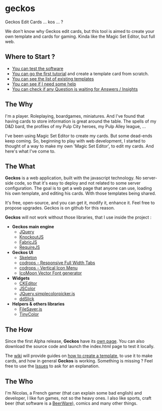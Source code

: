 # geckos
Geckos Edit Cards ... kos ... ?

 We don't know why Geckos edit cards, but this tool is aimed to create your own template and cards for gaming. Kinda like the Magic Set Editor, but full web.

## Where to Start ?

* [You can test the software](http://gulix.github.io/geckos)
* [You can go the first tutorial](http://www.gulix.fr/geckos/wiki/doku.php?id=en:tutorial:tutorial01) and create a template card from scratch.
* [You can see the list of existing templates](./templates)
* [You can see if I need some help](https://github.com/Gulix/geckos/labels/help%20wanted)
* [You can check if any Question is waiting for Answers / Insights](https://github.com/Gulix/geckos/labels/question)

## The Why

I'm a player. Roleplaying, boardgames, miniatures. And I've found that having cards to store information is great around the table. The spells of my D&D bard, the profiles of my Pulp City heroes, my Pulp Alley league, ...

I've been using Magic Set Editor to create my cards. But some dead-ends keep coming. So, beginning to play with web development, I started to thought of a way to make my own 'Magic Set Editor', to edit my cards. And here's what I've come to.

## The What

**Geckos** is a web application, built with the javascript technology. No server-side code, so that it's easy to deploy and not related to some server configuration. The goal is to get a web page that anyone can use, loading his own template, and editing his cards. With those templates being shared.

It's free, open-source, and you can get it, modify it, enhance it. Feel free to propose upgrades. Geckos is on github for this reason.

**Geckos** will not work without those libraries, that I use inside the project :

* **Geckos main engine**
  * [JQuery](https://jquery.com/)
  * [KnockoutJS](http://knockoutjs.com/)
  * [FabricJS](http://fabricjs.com/)
  * [RequireJS](http://requirejs.org/)
* **Geckos UI**
  * [Skeleton](http://getskeleton.com)
  * [codrops - Responsive Full Width Tabs](https://github.com/codrops/FullWidthTabs)
  * [codrops - Vertical Icon Menu](https://github.com/codrops/Blueprint-VerticalIconMenu)
  * [IcoMoon Vector Font generator](https://icomoon.io)
* **Widgets**
  * [CKEditor](http://ckeditor.com/)
  * [JSColor](http://jscolor.com/)
  * [JQuery.simplecolorpicker.js](https://github.com/tkrotoff/jquery-simplecolorpicker)
  * [ddSlick](http://designwithpc.com/Plugins/ddSlick)
* **Helpers & others libraries**
  * [FileSaver.js](https://github.com/eligrey/FileSaver.js/)
  * [TinyColor](http://bgrins.github.io/TinyColor/)

## The How

Since the first Alpha release, **Geckos** have its [own page](http://gulix.github.io/geckos). You can also download the source code and launch the index.html page to test it locally.

The [wiki](http://www.gulix.fr/geckos/wiki/) will provide guides on [how to create a template](http://www.gulix.fr/geckos/wiki/doku.php?id=en:tutorial:tutorial01), to use it to make cards, and how in general **Geckos** is working. Something is missing ? Feel free to use the [Issues](https://github.com/Gulix/geckos/issues) to ask for an explanation.

## The Who

I'm Nicolas, a French gamer (that can explain some bad english) and developer, I like fun games, not so the heavy ones. I also like sports, craft beer (that software is a [BeerWare](https://en.wikipedia.org/wiki/Beerware)), comics and many other things.
